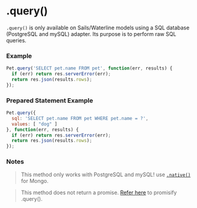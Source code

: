 # .query()

`.query()` is only available on Sails/Waterline models using a SQL database (PostgreSQL and mySQL) adapter.  Its purpose is to perform raw SQL queries.


### Example

```js
Pet.query('SELECT pet.name FROM pet', function(err, results) {
  if (err) return res.serverError(err);
  return res.json(results.rows);
});
```

### Prepared Statement Example

```js
Pet.query({
  sql: 'SELECT pet.name FROM pet WHERE pet.name = ?',
  values: [ "dog" ]
}, function(err, results) {
  if (err) return res.serverError(err);
  return res.json(results.rows);
});
```

### Notes
> This method only works with PostgreSQL and mySQL! use [`.native()`](http://sailsjs.org/documentation/reference/waterline-orm/models/native) for Mongo.

> This method does not return a promise. [Refer here](http://stackoverflow.com/questions/21886630/how-to-use-model-query-with-promises-in-sailsjs-waterline) to promisify .query().





<docmeta name="displayName" value=".query()">
<docmeta name="pageType" value="method">
